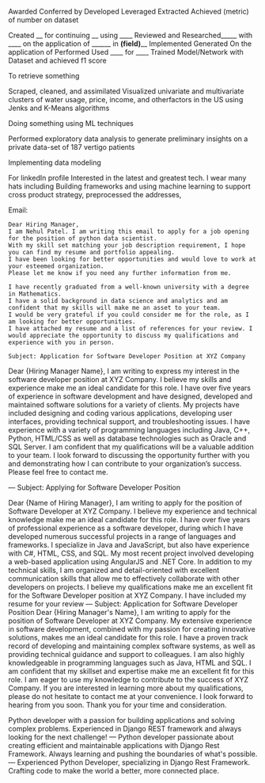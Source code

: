 Awarded
Conferred by
Developed 
Leveraged 
Extracted
Achieved (metric) of number on dataset


Created __ for continuing __ using ____
Reviewed and Researched_____ with ____ on the application of ______ in __(field)____
Implemented
Generated
On the application of 
Performed 
Used  ____ for ____
Trained Model/Network with Dataset and achieved f1 score

To retrieve something

Scraped, cleaned, and assimilated
Visualized univariate and multivariate clusters of water usage, price, income, and otherfactors in the US using Jenks and K-Means algorithms

Doing something using ML techniques

Performed exploratory data analysis to generate preliminary insights on a private data-set of 187 vertigo patients 

Implementing data modeling

For linkedIn profile
 Interested in the latest and greatest tech. 
 I wear many hats including
Building frameworks and using machine learning to support cross product strategy, preprocessed the addresses, 


Email:
```
Dear Hiring Manager,
I am Nehul Patel. I am writing this email to apply for a job opening for the position of python data scientist. 
With my skill set matching your job description requirement, I hope you can find my resume and portfolio appealing. 
I have been looking for better opportunities and would love to work at your esteemed organization. 
Please let me know if you need any further information from me.
```

```
I have recently graduated from a well-known university with a degree in Mathematics. 
I have a solid background in data science and analytics and am confident that my skills will make me an asset to your team.
I would be very grateful if you could consider me for the role, as I am looking for better opportunities.
I have attached my resume and a list of references for your review. I would appreciate the opportunity to discuss my qualifications and experience with you in person. 
```


```
Subject: Application for Software Developer Position at XYZ Company
```

Dear {Hiring Manager Name},
I am writing to express my interest in the software developer position at XYZ Company. I believe my skills and experience make me an ideal candidate for this role.
I have over five years of experience in software development and have designed, developed and maintained software solutions for a variety of clients. My projects have included designing and coding various applications, developing user interfaces, providing technical support, and troubleshooting issues. I have experience with a variety of programming languages including Java, C++, Python, HTML/CSS as well as database technologies such as Oracle and SQL Server.
I am confident that my qualifications will be a valuable addition to your team. I look forward to discussing the opportunity further with you and demonstrating how I can contribute to your organization’s success. Please feel free to contact me.

—
Subject: Applying for Software Developer Position

Dear {Name of Hiring Manager},
I am writing to apply for the position of Software Developer at XYZ Company. I believe my experience and technical knowledge make me an ideal candidate for this role.
I have over five years of professional experience as a software developer, during which I have developed numerous successful projects in a range of languages and frameworks. I specialize in Java and JavaScript, but also have experience with C#, HTML, CSS, and SQL. My most recent project involved developing a web-based application using AngularJS and .NET Core.
In addition to my technical skills, I am organized and detail-oriented with excellent communication skills that allow me to effectively collaborate with other developers on projects.
I believe my qualifications make me an excellent fit for the Software Developer position at XYZ Company. I have included my resume for your review
—
Subject: Application for Software Developer Position
Dear {Hiring Manager's Name},
I am writing to apply for the position of Software Developer at XYZ Company.
My extensive experience in software development, combined with my passion for creating innovative solutions, makes me an ideal candidate for this role. I have a proven track record of developing and maintaining complex software systems, as well as providing technical guidance and support to colleagues. I am also highly knowledgeable in programming languages such as Java, HTML and SQL.
I am confident that my skillset and expertise make me an excellent fit for this role. I am eager to use my knowledge to contribute to the success of XYZ Company.
If you are interested in learning more about my qualifications, please do not hesitate to contact me at your convenience. I look forward to hearing from you soon.
Thank you for your time and consideration.

Python developer with a passion for building applications and solving complex problems. Experienced in Django REST framework and always looking for the next challenge!
—
Python developer passionate about creating efficient and maintainable applications with Django Rest Framework. Always learning and pushing the boundaries of what's possible.
—
Experienced Python Developer, specializing in Django Rest Framework. Crafting code to make the world a better, more connected place.
